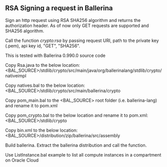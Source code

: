 ## RSA Signing a request in Ballerina

Sign an http request using RSA SHA256 algorithm and returns the authorization header. As of now only GET requests are supported and SHA256 algorithm.

Call the function *crypto:rsa* by passing request URI, path to the private key (.pem), api key id, "GET", "SHA256".

This is tested with Ballerina 0.990.0 source code

Copy Rsa.java to the below location:
<BAL_SOURCE>/stdlib/crypto/src/main/java/org/ballerinalang/stdlib/crypto/nativeimpl

Copy natives.bal to the below location:
<BAL_SOURCE>/stdlib/crypto/src/main/ballerina/crypto

Copy pom_main.bal to the <BAL_SOURCE> root folder (i.e. ballerina-lang) and rename it to pom.xml

Copy pom_crypto.bal to the below location and rename it to pom.xml:
<BAL_SOURCE>/stdlib/crypto

Copy bin.xml to the below location:
<BAL_SOURCE>/distribution/zip/ballerina/src/assembly

Build ballerina. Extract the ballerina distribution and call the function.

Use ListInstance.bal example to list all compute instances in a compartment on Oracle Cloud
